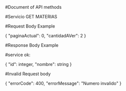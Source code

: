#Document of API methods 

#Servicio GET MATERIAS 

#Request Body Example

{
    "paginaActual": 0,
    "cantidadAVer": 2
}

#Response Body Example

#service ok: 

{
    "id": integer,
    "nombre": string
}

#Invalid Request body

{
    "errorCode": 400,
    "errorMessage": "Numero invalido"
}